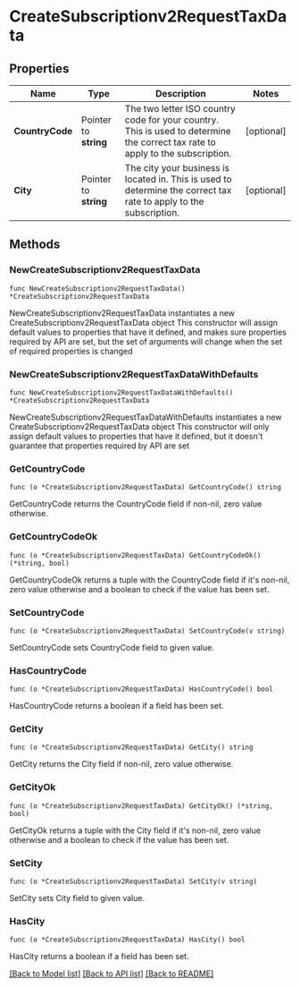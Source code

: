 # CreateSubscriptionv2RequestTaxData

## Properties

Name | Type | Description | Notes
------------ | ------------- | ------------- | -------------
**CountryCode** | Pointer to **string** | The two letter ISO country code for your country. This is used to determine the correct tax rate to apply to the subscription. | [optional] 
**City** | Pointer to **string** | The city your business is located in. This is used to determine the correct tax rate to apply to the subscription. | [optional] 

## Methods

### NewCreateSubscriptionv2RequestTaxData

`func NewCreateSubscriptionv2RequestTaxData() *CreateSubscriptionv2RequestTaxData`

NewCreateSubscriptionv2RequestTaxData instantiates a new CreateSubscriptionv2RequestTaxData object
This constructor will assign default values to properties that have it defined,
and makes sure properties required by API are set, but the set of arguments
will change when the set of required properties is changed

### NewCreateSubscriptionv2RequestTaxDataWithDefaults

`func NewCreateSubscriptionv2RequestTaxDataWithDefaults() *CreateSubscriptionv2RequestTaxData`

NewCreateSubscriptionv2RequestTaxDataWithDefaults instantiates a new CreateSubscriptionv2RequestTaxData object
This constructor will only assign default values to properties that have it defined,
but it doesn't guarantee that properties required by API are set

### GetCountryCode

`func (o *CreateSubscriptionv2RequestTaxData) GetCountryCode() string`

GetCountryCode returns the CountryCode field if non-nil, zero value otherwise.

### GetCountryCodeOk

`func (o *CreateSubscriptionv2RequestTaxData) GetCountryCodeOk() (*string, bool)`

GetCountryCodeOk returns a tuple with the CountryCode field if it's non-nil, zero value otherwise
and a boolean to check if the value has been set.

### SetCountryCode

`func (o *CreateSubscriptionv2RequestTaxData) SetCountryCode(v string)`

SetCountryCode sets CountryCode field to given value.

### HasCountryCode

`func (o *CreateSubscriptionv2RequestTaxData) HasCountryCode() bool`

HasCountryCode returns a boolean if a field has been set.

### GetCity

`func (o *CreateSubscriptionv2RequestTaxData) GetCity() string`

GetCity returns the City field if non-nil, zero value otherwise.

### GetCityOk

`func (o *CreateSubscriptionv2RequestTaxData) GetCityOk() (*string, bool)`

GetCityOk returns a tuple with the City field if it's non-nil, zero value otherwise
and a boolean to check if the value has been set.

### SetCity

`func (o *CreateSubscriptionv2RequestTaxData) SetCity(v string)`

SetCity sets City field to given value.

### HasCity

`func (o *CreateSubscriptionv2RequestTaxData) HasCity() bool`

HasCity returns a boolean if a field has been set.


[[Back to Model list]](../README.md#documentation-for-models) [[Back to API list]](../README.md#documentation-for-api-endpoints) [[Back to README]](../README.md)


